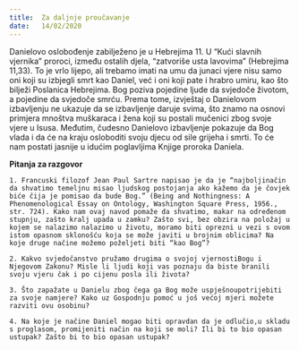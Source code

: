 ```yaml
---
title:  Za daljnje proučavanje
date:   14/02/2020
---
```


Danielovo oslobođenje zabilježeno je u Hebrejima 11. U “Kući slavnih vjernika” proroci, između ostalih djela, “zatvoriše usta lavovima” (Hebrejima 11,33). To je vrlo lijepo, ali trebamo imati na umu da junaci vjere nisu samo oni koji su izbjegli smrt kao Daniel, već i oni koji pate i hrabro umiru, kao što bilježi Poslanica Hebrejima. Bog poziva pojedine ljude da svjedoče životom, a pojedine da svjedoče smrću. Prema tome, izvještaj o Danielovom izbavljenju ne ukazuje da se izbavljenje daruje svima, što znamo na osnovi primjera mnoštva muškaraca i žena koji su postali mučenici zbog svoje vjere u Isusa. Međutim, čudesno Danielovo izbavljenje pokazuje da Bog vlada i da će na kraju osloboditi svoju djecu od sile grijeha i smrti. To će nam postati jasnije u idućim poglavljima Knjige proroka Daniela.

**Pitanja za razgovor**

`1.	Francuski filozof Jean Paul Sartre napisao je da je “najboljinačin da shvatimo temeljnu misao ljudskog postojanja ako kažemo da je čovjek biće čija je pomisao da bude Bog.” (Being and Nothingness: A Phenomenological Essay on Ontology, Washington Square Press, 1956., str. 724). Kako nam ovaj navod pomaže da shvatimo, makar na određenom stupnju, zašto kralj upada u zamku? Zašto svi, bez obzira na položaj u kojem se nalazimo nalazimo u životu, moramo biti oprezni u vezi s ovom istom opasnom sklonošću koja se može javiti u brojnim oblicima? Na koje druge načine možemo poželjeti biti “kao Bog”?`

`2.	Kakvo svjedočanstvo pružamo drugima o svojoj vjernostiBogu i Njegovom Zakonu? Misle li ljudi koji vas poznaju da biste branili svoju vjeru čak i po cijenu posla ili života?`

`3.	Što zapažate u Danielu zbog čega ga Bog može uspješnoupotrijebiti za svoje namjere? Kako uz Gospodnju pomoć u još većoj mjeri možete razviti ovu osobinu?`

`4.	Na koje je načine Daniel mogao biti opravdan da je odlučio,u skladu s proglasom, promijeniti način na koji se moli? Ili bi to bio opasan ustupak? Zašto bi to bio opasan ustupak?`
